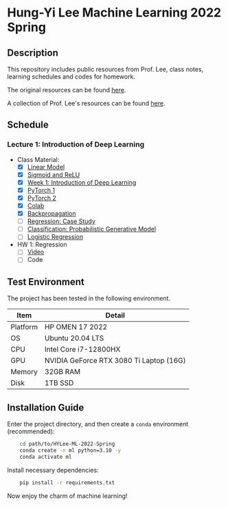 # Hung-Yi Lee Machine Learning 2022 Spring

## Description

This repository includes public resources from Prof. Lee, class notes, learning schedules and codes for homework. 

The original resources can be found [here](https://speech.ee.ntu.edu.tw/~hylee/ml/2022-spring.php). 

A collection of Prof. Lee's resources can be found [here](https://github.com/Fafa-DL/Lhy_Machine_Learning).

## Schedule

### Lecture 1: Introduction of Deep Learning
- Class Material:
  - [x] [Linear Model](https://youtu.be/Ye018rCVvOo)
  - [x] [Sigmoid and ReLU](https://youtu.be/bHcJCp2Fyxs)
  - [x] [Week 1: Introduction of Deep Learning](https://www.youtube.com/watch?v=7XZR0-4uS5s)
  - [x] [PyTorch 1](https://youtu.be/85uJ9hSaXig)
  - [x] [PyTorch 2](https://youtu.be/VbqNn20FoHM)
  - [x] [Colab](https://youtu.be/YmPF0jrWn6Y)
  - [x] [Backpropagation](https://youtu.be/ibJpTrp5mcE)
  - [ ] [Regression: Case Study](https://www.bilibili.com/video/BV1Wv411h7kN/?p=15&share_source=copy_web&vd_source=d5a2fd5f7887f86f71d80b76780ed37f)
  - [ ] [Classification: Probabilistic Generative Model](https://www.bilibili.com/video/BV1Wv411h7kN/?p=16&share_source=copy_web&vd_source=d5a2fd5f7887f86f71d80b76780ed37f)
  - [ ] [Logistic Regression](https://www.bilibili.com/video/BV1Wv411h7kN/?p=17&share_source=copy_web&vd_source=d5a2fd5f7887f86f71d80b76780ed37f)
- HW 1: Regression
  - [ ] [Video](https://www.bilibili.com/video/BV1Wv411h7kN/?p=11&share_source=copy_web&vd_source=d5a2fd5f7887f86f71d80b76780ed37f)
  - [ ] Code

## Test Environment

The project has been tested in the following environment.

| Item | Detail |
| ---- | ---- |
| Platform | HP OMEN 17 2022 |
| OS | Ubuntu 20.04 LTS |
| CPU | Intel Core i7-12800HX |
| GPU | NVIDIA GeForce RTX 3080 Ti Laptop (16G) |
| Memory | 32GB RAM |
| Disk | 1TB SSD |

## Installation Guide

Enter the project directory, and then create a `conda` environment (recommended):

```bash
    cd path/to/HYLee-ML-2022-Spring
    conda create -n ml python=3.10 -y
    conda activate ml
```

Install necessary dependencies:

```bash
    pip install -r requirements.txt
```

Now enjoy the charm of machine learning!
